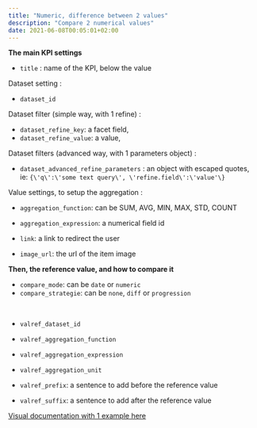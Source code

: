 ```yaml
---
title: "Numeric, difference between 2 values"
description: "Compare 2 numerical values"
date: 2021-06-08T00:05:01+02:00
---
```


**The main KPI settings**

- `title` : name of the KPI, below the value

Dataset setting :
- `dataset_id`

Dataset filter (simple way, with 1 refine) :
- `dataset_refine_key`: a facet field,
- `dataset_refine_value`: a value, 
  
Dataset filters (advanced way, with 1 parameters object) :
- `dataset_advanced_refine_parameters` : an object with escaped quotes, ie: `{\'q\':\'some text query\', \'refine.field\':\'value'\}`

Value settings, to setup the aggregation :
- `aggregation_function`: can be SUM, AVG, MIN, MAX, STD, COUNT
- `aggregation_expression`: a numerical field id

- `link`: a link to redirect the user
- `image_url`: the url of the item image

**Then, the reference value, and how to compare it**

- `compare_mode`: can be `date` or `numeric`
- `compare_strategie`: can be `none`, `diff` or `progression`

 

- `valref_dataset_id`
- `valref_aggregation_function`
- `valref_aggregation_expression`
- `valref_aggregation_unit`

- `valref_prefix`: a sentence to add before the reference value
- `valref_suffix`: a sentence to add after the reference value

[Visual documentation with 1 example here](https://docs.google.com/presentation/d/1pG1Q2RcP20Aep_6mMK7aeG184_mzczXAm7oxAu_eMz8/edit#slide=id.p)